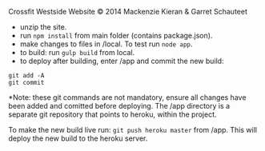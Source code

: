 

Crossfit Westside Website &copy; 2014 Mackenzie Kieran & Garret Schauteet

- unzip the site.
- run ```npm install``` from main folder (contains package.json).
- make changes to files in /local. To test run ```node app```.
- to build: run ```gulp build``` from local. 
- to deploy after building, enter /app and commit the new build:
```
git add -A
git commit 
```
*Note: these git commands are not mandatory, ensure all changes have been added and comitted before deploying.
The /app directory is a separate git repository that points to heroku, within the project.

To make the new build live run:
```git push heroku master``` from /app. This will deploy the new build to the heroku server.
